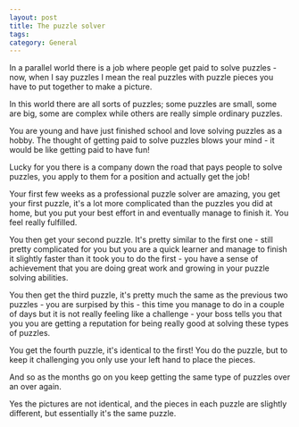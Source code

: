 ```yaml
---
layout: post
title: The puzzle solver
tags: 
category: General
---
```


In a parallel world there is a job where people get paid to solve puzzles - now, when I say puzzles I mean the real puzzles with puzzle pieces you have to put together to make a picture. 

In this world there are all sorts of puzzles; some puzzles are small, some are big, some are complex while others are really simple ordinary puzzles. 

You are young and have just finished school and love solving puzzles as a hobby. The thought of getting paid to solve puzzles blows your mind - it would be like getting paid to have fun! 

Lucky for you there is a company down the road that pays people to solve puzzles, you apply to them for a position and actually get the job!

Your first few weeks as a professional puzzle solver are amazing, you get your first puzzle, it's a lot more complicated than the puzzles you did at home, but you put your best effort in and eventually manage to finish it. You feel really fulfilled.

You then get your second puzzle. It's pretty similar to the first one - still pretty complicated for you but you are a quick learner and manage to finish it slightly faster than it took you to do the first - you have a sense of achievement that you are doing great work and growing in your puzzle solving abilities. 

You then get the third puzzle, it's pretty much the same as the previous two puzzles - you are surpised by this - this time you manage to do in a couple of days but it is not really feeling like a challenge - your boss tells you that you you are getting a reputation for being really good at solving these types of puzzles. 

You get the fourth puzzle, it's identical to the first! You do the puzzle, but to keep it challenging you only use your left hand to place the pieces.

And so as the months go on you keep getting the same type of puzzles over an over again. 

Yes the pictures are not identical, and the pieces in each puzzle are slightly different, but essentially it's the same puzzle.
